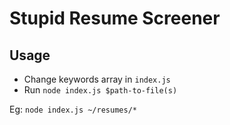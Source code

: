# Stupid Resume Screener

## Usage

- Change keywords array in `index.js`
- Run `node index.js $path-to-file(s)`

Eg:
`node index.js ~/resumes/*`
